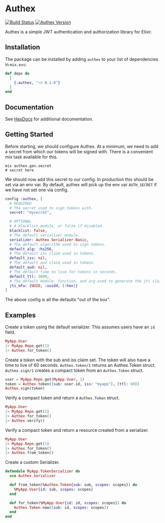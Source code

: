 # Authex

[![Build Status](https://travis-ci.org/nsweeting/authex.svg?branch=master)](https://travis-ci.org/nsweeting/authex)
[![Authex Version](https://img.shields.io/hexpm/v/authex.svg)](https://hex.pm/packages/authex)

Authex is a simple JWT authentication and authorization library for Elixir.

## Installation

The package can be installed by adding `authex` to your list of dependencies in `mix.exs`:

```elixir
def deps do
  [
    {:authex, "~> 0.1.0"}
  ]
end
```

## Documentation

See [HexDocs](https://hexdocs.pm/authex) for additional documentation.

## Getting Started

Before starting, we should configure Authex. At a minimum, we need to add a secret
from which our tokens will be signed with. There is a convenient mix task available
for this.

```
mix authex.gen.secret
# secret here
```

We should now add this secret to our config. In production this should be set via
an env var. By default, authex will pick up the env var `AUTH_SECRET` if we have
not set one via config.

```elixir
config :authex, [
  # REQUIRED
  # The secret used to sign tokens with.
  secret: "mysecret",

  # OPTIONAL
  # A blacklist module, or false if disabled.
  blacklist: false,
  # The default serializer module.
  serializer: Authex.Serializer.Basic,
  # The default algorithm used to sign tokens.
  default_alg: :hs256,
  # The default iss claim used in tokens.
  default_iss: nil,
  # The default aud claim used in tokens.
  default_aud: nil,
  # The default time to live for tokens in seconds.
  default_ttl: 3600,
  # The default module, function, and arg used to generate the jti claim.
  jti_mfa: {UUID, :uuid4, [:hex]}
]
```

The above config is all the defaults "out of the box".

## Examples

Create a token using the default serializer. This assumes users have an `id` field.

```elixir
MyApp.User
|> MyApp.Repo.get(1)
|> Authex.for_token()
```

Create a token with the sub and iss claim set. The token will also have a time
to live of 60 seconds. `Authex.token/1` returns an Authex.Token struct. `Authex.sign/1`
creates a compact token from an `Authex.Token` struct.

```elixir
user = MyApp.Repo.get(MyApp.User, 1)
token = Authex.token([sub: user.id, iss: "myapp"], [ttl: 60])
Authex.sign(token)
```

Verify a compact token and return a `Authex.Token` struct.

```elixir
MyApp.User
|> MyApp.Repo.get(1)
|> Authex.for_token()
|> Authex.verify()
```

Verify a compact token and return a resource created from a serializer.

```elixir
MyApp.User
|> MyApp.Repo.get(1)
|> Authex.for_token()
|> Authex.from_token()
```

Create a custom Serializer.

```elixir
defmodule MyApp.TokenSerializer do
  use Authex.Serializer

  def from_token(%Authex.Token{sub: sub, scopes: scopes}) do
    %MyApp.User{id: sub, scopes: scopes}
  end

  def for_token(%MyApp.User{id: id, scopes: scopes}) do
    Authex.Token.new([sub: id, scopes: scopes])
  end
end

```